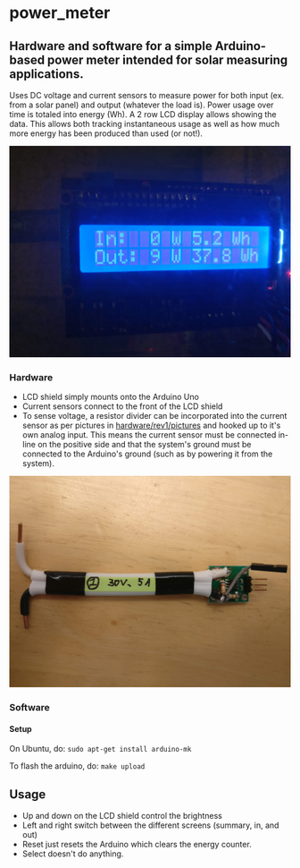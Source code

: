 # power_meter

## Hardware and software for a simple Arduino-based power meter intended for solar measuring applications.

Uses DC voltage and current sensors to measure power for both input (ex. from a solar panel) and output (whatever the load is). Power usage over time is totaled into energy (Wh). A 2 row LCD display allows showing the data. This allows both tracking instantaneous usage as well as how much more energy has been produced than used (or not!).

![power_meter](hardware/rev1/pictures/display.jpg)

### Hardware

* LCD shield simply mounts onto the Arduino Uno
* Current sensors connect to the front of the LCD shield
* To sense voltage, a resistor divider can be incorporated into the current sensor as per pictures in [hardware/rev1/pictures](hardware/rev1/pictures) and hooked up to it's own analog input. This means the current sensor must be connected in-line on the positive side and that the system's ground must be connected to the Arduino's ground (such as by powering it from the system).

![sensor](hardware/rev1/pictures/sensor_front.jpg)

### Software

#### Setup

On Ubuntu, do:
`sudo apt-get install arduino-mk`

To flash the arduino, do:
`make upload`

## Usage

* Up and down on the LCD shield control the brightness
* Left and right switch between the different screens (summary, in, and out)
* Reset just resets the Arduino which clears the energy counter.
* Select doesn't do anything.